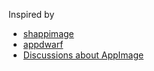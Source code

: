 Inspired by
* [shappimage](github.com/mgord9518/shappimage)
* [appdwarf](https://github.com/Phantop/appdwarf)
* [Discussions about AppImage](https://github.com/ChewKeanHo/AutomataCI/issues/137#issuecomment-1789380961)
